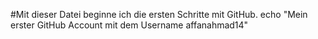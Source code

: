 #Mit dieser Datei beginne ich die ersten Schritte mit GitHub.
echo "Mein erster GitHub Account mit dem Username affanahmad14"
